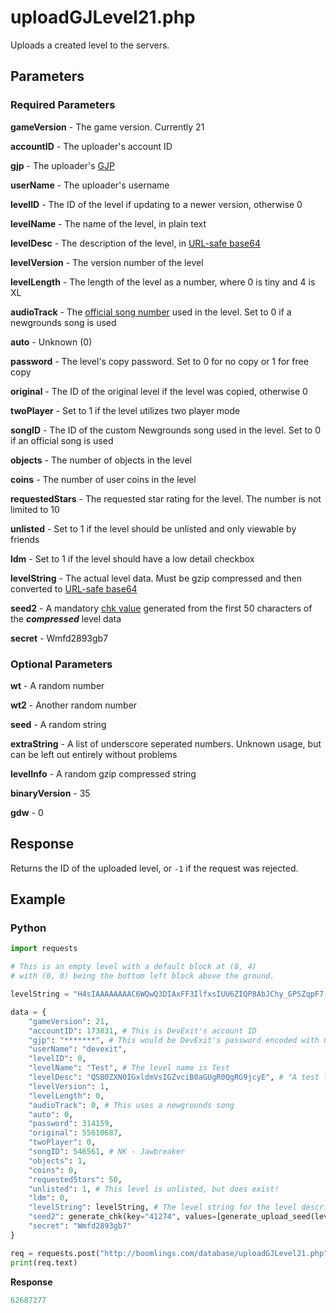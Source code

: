 # uploadGJLevel21.php

Uploads a created level to the servers.

## Parameters

### Required Parameters

**gameVersion** - The game version. Currently 21

**accountID** - The uploader's account ID

**gjp** - The uploader's [GJP](./topics/encryption/gjp.md)

**userName** - The uploader's username

**levelID** - The ID of the level if updating to a newer version, otherwise 0

**levelName** - The name of the level, in plain text

**levelDesc** - The description of the level, in [URL-safe base64](./topics/encryption/base64.md)

**levelVersion** - The version number of the level

**levelLength** - The length of the level as a number, where 0 is tiny and 4 is XL

**audioTrack** - The [official song number](./reference.md) used in the level. Set to 0 if a newgrounds song is used

**auto** - Unknown (0)

**password** - The level's copy password. Set to 0 for no copy or 1 for free copy

**original** - The ID of the original level if the level was copied, otherwise 0

**twoPlayer** - Set to 1 if the level utilizes two player mode

**songID** - The ID of the custom Newgrounds song used in the level. Set to 0 if an official song is used

**objects** - The number of objects in the level

**coins** - The number of user coins in the level

**requestedStars** - The requested star rating for the level. The number is not limited to 10

**unlisted** - Set to 1 if the level should be unlisted and only viewable by friends

**ldm** - Set to 1 if the level should have a low detail checkbox

**levelString** - The actual level data. Must be gzip compressed and then converted to [URL-safe base64](./topics/encryption/base64.md)

**seed2** - A mandatory [chk value](./topics/encryption/chk.md) generated from the first 50 characters of the ***compressed*** level data

**secret** - Wmfd2893gb7

### Optional Parameters

**wt** - A random number

**wt2** - Another random number

**seed** - A random string

**extraString** - A list of underscore seperated numbers. Unknown usage, but can be left out entirely without problems

**levelInfo** - A random gzip compressed string

**binaryVersion** - 35

**gdw** - 0

## Response

Returns the ID of the uploaded level, or `-1` if the request was rejected.

## Example

<!-- tabs:start -->

### **Python**

```py
import requests

# This is an empty level with a default block at (8, 4)
# with (0, 0) being the bottom left block above the ground.

levelString = "H4sIAAAAAAAAC6WQwQ3DIAxFF3IlfxsIUU6ZIQP8AbJChy_GPSZqpF7-A4yfDOfhXcCiNMIqnVYrgYQl8rDwBTZCVbkQRI3oVHbiDU6F2jMF_lesl4q4kw2PJMbovxLBQxTpM3-I6q0oHmXjzx7N0240cu5w0UBNtESRkble8uSLHjh8nTubmYJZ2MvMrEITEN0gEJMxlLiMZ28frmj"

data = {
	"gameVersion": 21,
	"accountID": 173831, # This is DevExit's account ID
	"gjp": "*******", # This would be DevExit's password encoded with GJP encryption
	"userName": "devexit",
	"levelID": 0,
	"levelName": "Test", # The level name is Test
	"levelDesc": "QSB0ZXN0IGxldmVsIGZvciB0aGUgR0QgRG9jcyE", # "A test level for the GD Docs!"
	"levelVersion": 1,
	"levelLength": 0,
	"audioTrack": 0, # This uses a newgrounds song
	"auto": 0,
	"password": 314159,
	"original": 55610687,
	"twoPlayer": 0,
	"songID": 546561, # NK - Jawbreaker
	"objects": 1,
	"coins": 0,
	"requestedStars": 50,
	"unlisted": 1, # This level is unlisted, but does exist!
	"ldm": 0,
	"levelString": levelString, # The level string for the level described above
	"seed2": generate_chk(key="41274", values=[generate_upload_seed(levelString)], salt="xI25fpAapCQg"), # This is talked about in the CHK encryption,
	"secret": "Wmfd2893gb7"
}

req = requests.post("http://boomlings.com/database/uploadGJLevel21.php", data=data)
print(req.text)
```

**Response**
```py
62687277
```

<!-- tabs:end -->
